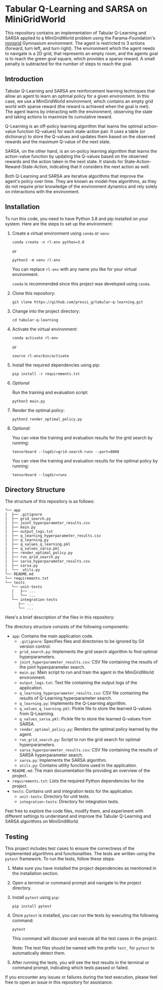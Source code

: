 # Tabular Q-Learning and SARSA on MiniGridWorld

This repository contains an implementation of Tabular Q-Learning and SARSA applied to a MiniGridWorld problem using the Farama-Foundation's [minigrid](https://github.com/Farama-Foundation/Minigrid) Gymnasium environment. The agent is restricted to 3 actions (forward, turn left, and turn right). 
The environment which the agent needs to navigate is a 2D grid, that represents an empty room, and the agents goal is to reach the green goal square, which provides a sparse reward. A small penalty is subtracted for the number of steps to reach the goal.

## Introduction

Tabular Q-Learning and SARSA are reinforcement learning techniques that allow an agent to learn an optimal policy for a given environment. In this case, we use a MiniGridWorld environment, which contains an empty grid world with sparse reward (the reward is achieved when the goal is met). The agent learns by interacting with the environment, observing the state and taking actions to maximize its cumulative reward.

Q-Learning is an off-policy learning algorithm that learns the optimal action-value function (Q-values) for each state-action pair. It uses a table (or dictionary) to store the Q-values and updates them based on the observed rewards and the maximum Q-value of the next state.

SARSA, on the other hand, is an on-policy learning algorithm that learns the action-value function by updating the Q-values based on the observed rewards and the action taken in the next state. It stands for State-Action-Reward-State-Action, indicating that it considers the next action as well.

Both Q-Learning and SARSA are iterative algorithms that improve the agent's policy over time. They are known as model-free algorithms, as they do not require prior knowledge of the environment dynamics and rely solely on interactions with the environment.

## Installation

To run this code, you need to have Python 3.8 and pip installed on your system. Here are the steps to set up the environment:

1. Create a virtual environment using `conda` or `venv`:

   ```shell
   conda create -n rl-env python=3.8
   ```

   or

   ```shell
   python3 -m venv rl-env
   ```

   You can replace `rl-env` with any name you like for your virtual environment.
   
   `conda` is recommended since this project was developed using `conda`.

2. Clone this repository:

   ```
   git clone https://github.com/pressi_g/tabular-q-learning.git
   ```

3. Change into the project directory:

   ```
   cd tabular-q-learning
   ```

4. Activate the virtual environment:

   ```shell
   conda activate rl-env
   ```

   or

   ```shell
   source rl-env/bin/activate
   ```

5. Install the required dependencies using pip:

   ```
   pip install -r requirements.txt
   ```

6. *Optional*

   Run the training and evaluation script:

   ```
   python3 main.py
   ```

7. Render the optimal policy:

   ```
   python3 render_optimal_policy.py
   ```

8. *Optional*:
   
   You can view the training and evaluation results for the grid search by running:

   ```
   tensorboard --logdir=grid-search-runs --port=8008
   ```
   You can view the training and evaluation results for the optimal policy by running:
   ```
   tensorboard --logdir=runs    
   ```
## Directory Structure

The structure of this repository is as follows:
```
└── app
|  ├── .gitignore
|  ├── grid_search.py
|  ├── joint_hyperparameter_results.csv
|  ├── main.py
|  ├── output_logs.txt
|  ├── q_learning_hyperparameter_results.csv
|  ├── q_learning.py
|  ├── q_values_q_learning.pkl
|  ├── q_values_sarsa.pkl
|  ├── render_optimal_policy.py
|  ├── run_qrid_search.py
|  ├── sarsa_hyperparameter_results.csv
|  ├── sarsa.py
|  └──  utils.py
└── README.md
└── requirements.txt
└── tests
   └── unit-tests
   |   ├── ...
   |   └── ...
   └── integration-tests
      ├── ...
      └── ...

```

Here's a brief description of the files in this repository:

The directory structure consists of the following components:

- `app`: Contains the main application code.
  - `.gitignore`: Specifies files and directories to be ignored by Git version control.
  - `grid_search.py`: Implements the grid search algorithm to find optimal hyperparameters.
  - `joint_hyperparameter_results.csv`: CSV file containing the results of the joint hyperparameter search.
  - `main.py`: Main script to run and train the agent in the MiniGridWorld environment.
  - `output_logs.txt`: Text file containing the output logs of the application.
  - `q_learning_hyperparameter_results.csv`: CSV file containing the results of Q-Learning hyperparameter search.
  - `q_learning.py`: Implements the Q-Learning algorithm.
  - `q_values_q_learning.pkl`: Pickle file to store the learned Q-values from Q-Learning.
  - `q_values_sarsa.pkl`: Pickle file to store the learned Q-values from SARSA.
  - `render_optimal_policy.py`: Renders the optimal policy learned by the agent.
  - `run_grid_search.py`: Script to run the grid search for optimal hyperparameters.
  - `sarsa_hyperparameter_results.csv`: CSV file containing the results of SARSA hyperparameter search.
  - `sarsa.py`: Implements the SARSA algorithm.
  - `utils.py`: Contains utility functions used in the application.
- `README.md`: The main documentation file providing an overview of the project.
- `requirements.txt`: Lists the required Python dependencies for the project.
- `tests`: Contains unit and integration tests for the application.
  - `unit-tests`: Directory for unit tests.
  - `integration-tests`: Directory for integration tests.

Feel free to explore the code files, modify them, and experiment with different settings to understand and improve the Tabular Q-Learning and SARSA algorithms on MiniGridWorld.


## Testing

This project includes test cases to ensure the correctness of the implemented algorithms and functionalities. The tests are written using the `pytest` framework. To run the tests, follow these steps:

1. Make sure you have installed the project dependencies as mentioned in the installation section.

2. Open a terminal or command prompt and navigate to the project directory.

3. Install `pytest` using `pip`:

   ```shell
   pip install pytest
   ```

4. Once `pytest` is installed, you can run the tests by executing the following command:

   ```shell
   pytest
   ```

   This command will discover and execute all the test cases in the project.

   Note: The test files should be named with the prefix `test_` for `pytest` to automatically detect them.

5. After running the tests, you will see the test results in the terminal or command prompt, indicating which tests passed or failed.

If you encounter any issues or failures during the test execution, please feel free to open an issue in this repository for assistance.